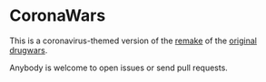 # CoronaWars

This is a coronavirus-themed version of the [remake](https://github.com/bizkut/DopeWars) of the [original drugwars](https://en.wikipedia.org/wiki/Drugwars).

Anybody is welcome to open issues or send pull requests.